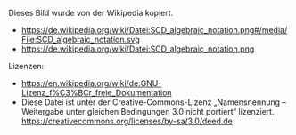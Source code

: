 Dieses Bild wurde von der Wikipedia kopiert.

- https://de.wikipedia.org/wiki/Datei:SCD_algebraic_notation.png#/media/File:SCD_algebraic_notation.svg
- https://de.wikipedia.org/wiki/Datei:SCD_algebraic_notation.png

Lizenzen:
- https://en.wikipedia.org/wiki/de:GNU-Lizenz_f%C3%BCr_freie_Dokumentation
- Diese Datei ist unter der Creative-Commons-Lizenz „Namensnennung – Weitergabe unter gleichen Bedingungen 3.0 nicht portiert“ lizenziert. https://creativecommons.org/licenses/by-sa/3.0/deed.de